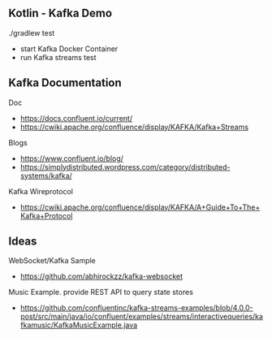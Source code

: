 Kotlin - Kafka Demo
-------------------

./gradlew test
* start Kafka Docker Container
* run Kafka streams test

Kafka Documentation
-------------------

Doc
- https://docs.confluent.io/current/
- https://cwiki.apache.org/confluence/display/KAFKA/Kafka+Streams

Blogs
- https://www.confluent.io/blog/
- https://simplydistributed.wordpress.com/category/distributed-systems/kafka/

Kafka Wireprotocol
- https://cwiki.apache.org/confluence/display/KAFKA/A+Guide+To+The+Kafka+Protocol

Ideas
-----

WebSocket/Kafka Sample
- https://github.com/abhirockzz/kafka-websocket

Music Example. provide REST API to query state stores
- https://github.com/confluentinc/kafka-streams-examples/blob/4.0.0-post/src/main/java/io/confluent/examples/streams/interactivequeries/kafkamusic/KafkaMusicExample.java